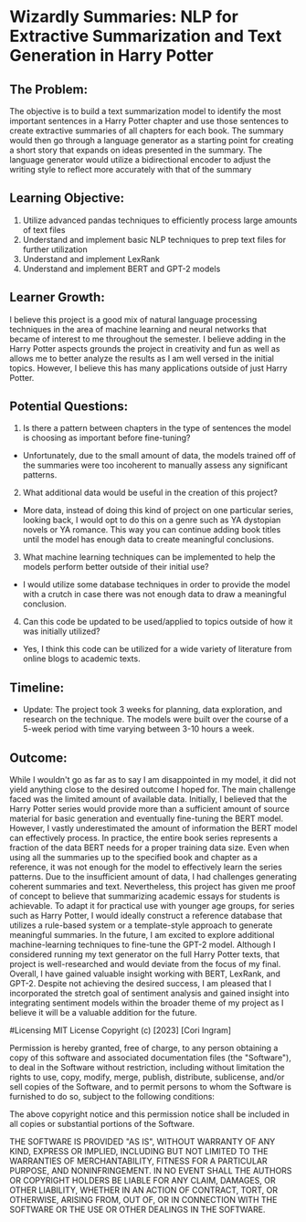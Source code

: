 # Wizardly Summaries: NLP for Extractive Summarization and Text Generation in Harry Potter
## The Problem:
The objective is to build a text summarization model to identify the most important sentences in a Harry Potter chapter and use those sentences to create extractive summaries of all chapters for each book. The summary would then go through a language generator as a starting point for creating a short story that expands on ideas presented in the summary. The language generator would utilize a bidirectional encoder to adjust the writing style to reflect more accurately with that of the summary 

## Learning Objective: 
1. Utilize advanced pandas techniques to efficiently process large amounts of text files 
2. Understand and implement basic NLP techniques to prep text files for further utilization 
3. Understand and implement LexRank 
4. Understand and implement BERT and GPT-2 models 

## Learner Growth: 
I believe this project is a good mix of natural language processing techniques in the area of machine learning and neural networks that became of interest to me throughout the semester. I believe adding in the Harry Potter aspects grounds the project in creativity and fun as well as allows me to better analyze the results as I am well versed in the initial topics. However, I believe this has many applications outside of just Harry Potter. 

## Potential Questions: 
1. Is there a pattern between chapters in the type of sentences the model is choosing as important before fine-tuning?
- Unfortunately, due to the small amount of data, the models trained off of the summaries were too incoherent to manually assess any significant patterns. 
2. What additional data would be useful in the creation of this project?
- More data, instead of doing this kind of project on one particular series, looking back, I would opt to do this on a genre such as YA dystopian novels or YA romance. This way you can continue adding book titles until the model has enough data to create meaningful conclusions. 
3. What machine learning techniques can be implemented to help the models perform better outside of their initial use? 
- I would utilize some database techniques in order to provide the model with a crutch in case there was not enough data to draw a meaningful conclusion. 
4. Can this code be updated to be used/applied to topics outside of how it was initially utilized? 
- Yes, I think this code can be utilized for a wide variety of literature from online blogs to academic texts. 

## Timeline: 
- Update: The project took 3 weeks for planning, data exploration, and research on the technique. The models were built over the course of a 5-week period with time varying between 3-10 hours a week. 

## Outcome: 
While I wouldn't go as far as to say I am disappointed in my model, it did not yield anything close to the desired outcome I hoped for. The main challenge faced was the limited amount of available data. Initially, I believed that the Harry Potter series would provide more than a sufficient amount of source material for basic generation and eventually fine-tuning the BERT model. However, I vastly underestimated the amount of information the BERT model can effectively process. In practice, the entire book series represents a fraction of the data BERT needs for a proper training data size. Even when using all the summaries up to the specified book and chapter as a reference, it was not enough for the model to effectively learn the series patterns. Due to the insufficient amount of data, I had challenges generating coherent summaries and text. Nevertheless, this project has given me proof of concept to believe that summarizing academic essays for students is achievable. To adapt it for practical use with younger age groups, for series such as Harry Potter, I would ideally construct a reference database that utilizes a rule-based system or a template-style approach to generate meaningful summaries. In the future, I am excited to explore additional machine-learning techniques to fine-tune the GPT-2 model. Although I considered running my text generator on the full Harry Potter texts, that project is well-researched and would deviate from the focus of my final. Overall, I have gained valuable insight working with BERT, LexRank, and GPT-2. Despite not achieving the desired success, I am pleased that I incorporated the stretch goal of sentiment analysis and gained insight into integrating sentiment models within the broader theme of my project as I believe it will be a valuable addition for the future. 

#Licensing 
MIT License
Copyright (c) [2023] [Cori Ingram]

Permission is hereby granted, free of charge, to any person obtaining a copy
of this software and associated documentation files (the "Software"), to deal
in the Software without restriction, including without limitation the rights
to use, copy, modify, merge, publish, distribute, sublicense, and/or sell
copies of the Software, and to permit persons to whom the Software is
furnished to do so, subject to the following conditions:

The above copyright notice and this permission notice shall be included in all
copies or substantial portions of the Software.

THE SOFTWARE IS PROVIDED "AS IS", WITHOUT WARRANTY OF ANY KIND, EXPRESS OR
IMPLIED, INCLUDING BUT NOT LIMITED TO THE WARRANTIES OF MERCHANTABILITY,
FITNESS FOR A PARTICULAR PURPOSE, AND NONINFRINGEMENT. IN NO EVENT SHALL THE
AUTHORS OR COPYRIGHT HOLDERS BE LIABLE FOR ANY CLAIM, DAMAGES, OR OTHER
LIABILITY, WHETHER IN AN ACTION OF CONTRACT, TORT, OR OTHERWISE, ARISING FROM,
OUT OF, OR IN CONNECTION WITH THE SOFTWARE OR THE USE OR OTHER DEALINGS IN THE
SOFTWARE.
